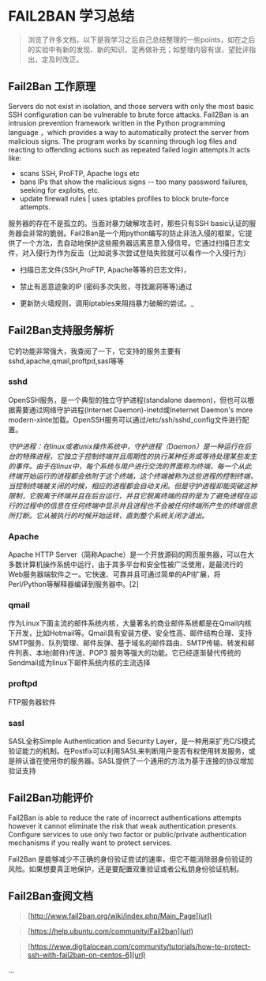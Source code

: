 # FAIL2BAN 学习总结

> 浏览了许多文档，以下是我学习之后自己总结整理的一些points，如在之后的实验中有新的发现、新的知识，定再做补充；如整理内容有误，望批评指出，定及时改正。
        
		
## Fail2Ban 工作原理
Servers do not exist in isolation, and those servers with only the most basic SSH configuration can be vulnerable to brute force attacks. Fail2Ban is an intrusion prevention framework written in the Python programming language ，which provides a way to automatically protect the server from malicious signs. The program works by scanning through log files and reacting to offending actions such as repeated failed login attempts.It acts like:
- scans SSH, ProFTP, Apache logs etc
- bans IPs that show the malicious signs -- too many password failures, seeking for exploits, etc.
- update firewall rules | uses iptables profiles to block brute-force attempts.

服务器的存在不是孤立的。当面对暴力破解攻击时，那些只有SSH basic认证的服务器会非常的脆弱。Fail2Ban是一个用python编写的防止非法入侵的框架，它提供了一个方法，去自动地保护这些服务器远离恶意入侵信号。它通过扫描日志文件，对入侵行为作为反击（比如说多次尝试登陆失败就可以看作一个入侵行为）

- 扫描日志文件(SSH,ProFTP, Apache等等的日志文件)，

- 禁止有恶意迹象的IP (密码多次失败，寻找漏洞等等)通过

- 更新防火墙规则，调用iptables来阻挡暴力破解的尝试。_




## Fail2Ban支持服务解析
它的功能非常强大，我查阅了一下，它支持的服务主要有sshd,apache,qmail,proftpd,sasl等等

### **sshd**
OpenSSH服务，是一个典型的独立守护进程(standalone daemon)，但也可以根据需要通过网络守护进程(Internet Daemon)-inetd或Ineternet Daemon's more modern-xinte加载。OpenSSH服务可以通过/etc/ssh/sshd_config文件进行配置。

_守护进程：在linux或者unix操作系统中，守护进程（Daemon）是一种运行在后台的特殊进程，它独立于控制终端并且周期性的执行某种任务或等待处理某些发生的事件。由于在linux中，每个系统与用户进行交流的界面称为终端，每一个从此终端开始运行的进程都会依附于这个终端，这个终端被称为这些进程的控制终端，当控制终端被关闭的时候，相应的进程都会自动关闭。但是守护进程却能突破这种限制，它脱离于终端并且在后台运行，并且它脱离终端的目的是为了避免进程在运行的过程中的信息在任何终端中显示并且进程也不会被任何终端所产生的终端信息所打断。它从被执行的时候开始运转，直到整个系统关闭才退出。_


### **Apache**
Apache HTTP Server（简称Apache）是一个开放源码的网页服务器，可以在大多数计算机操作系统中运行，由于其多平台和安全性被广泛使用，是最流行的Web服务器端软件之一。它快速、可靠并且可通过简单的API扩展，将Perl/Python等解释器编译到服务器中。[2]  

### **qmail**
作为Linux下面主流的邮件系统内核，大量著名的商业邮件系统都是在Qmail内核下开发，比如Hotmail等。Qmail具有安装方便、安全性高、邮件结构合理、支持SMTP服务、队列管理、邮件反弹、基于域名的邮件路由、SMTP传输、转发和邮件列表、本地(邮件)传送、POP3 服务等强大的功能。它已经逐渐替代传统的Sendmail成为linux下邮件系统内核的主流选择

### **proftpd**
FTP服务器软件

###  **sasl**
SASL全称Simple Authentication and Security Layer，是一种用来扩充C/S模式验证能力的机制。在Postfix可以利用SASL来判断用户是否有权使用转发服务，或是辨认谁在使用你的服务器。SASL提供了一个通用的方法为基于连接的协议增加验证支持




## Fail2Ban功能评价
Fail2Ban is able to reduce the rate of incorrect authentications attempts however it cannot eliminate the risk that weak authentication presents. Configure services to use only two factor or public/private authentication mechanisms if you really want to protect services.

Fail2Ban 是能够减少不正确的身份验证尝试的速率，但它不能消除弱身份验证的风险。如果想要真正地保护，还是要配置双重验证或者公私钥身份验证机制。


## Fail2Ban查阅文档
> [http://www.fail2ban.org/wiki/index.php/Main_Page](url)

> [https://help.ubuntu.com/community/Fail2ban](url)

> [https://www.digitalocean.com/community/tutorials/how-to-protect-ssh-with-fail2ban-on-centos-6](url)

...
